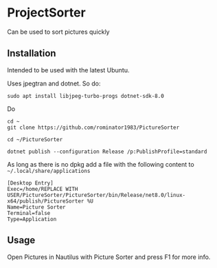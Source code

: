 # ProjectSorter

Can be used to sort pictures quickly

## Installation

Intended to be used with the latest Ubuntu.

Uses jpegtran and dotnet. So do:

    sudo apt install libjpeg-turbo-progs dotnet-sdk-8.0

Do

    cd ~
    git clone https://github.com/rominator1983/PictureSorter

    cd ~/PictureSorter

    dotnet publish --configuration Release /p:PublishProfile=standard

As long as there is no dpkg add a file with the following content to `~/.local/share/applications`

    [Desktop Entry]
    Exec=/home/REPLACE WITH USER/PictureSorter/PictureSorter/bin/Release/net8.0/linux-x64/publish/PictureSorter %U
    Name=Picture Sorter
    Terminal=false
    Type=Application

## Usage

Open Pictures in Nautilus with Picture Sorter and press F1 for more info.
